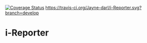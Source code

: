 [![Coverage Status](https://coveralls.io/repos/github/Jayne-darl/i-Reporter/badge.svg?branch=develop)](https://coveralls.io/github/Jayne-darl/i-Reporter?branch=develop)
https://travis-ci.org/Jayne-darl/i-Reporter.svg?branch=develop

# i-Reporter
